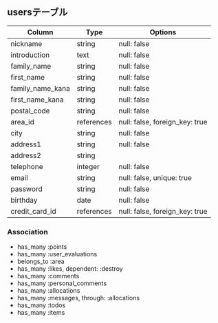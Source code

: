 ## usersテーブル

|Column|Type|Options|
|------|----|-------|
|nickname|string|null: false|
|introduction|text|null: false|
|family_name|string|null: false|
|first_name|string|null: false|
|family_name_kana|string|null: false|
|first_name_kana|string|null: false|
|postal_code|string|null: false|
|area_id|references|null: false, foreign_key: true|
|city|string|null: false|
|address1|string|null: false|
|address2|string||
|telephone|integer|null: false|
|email|string|null: false, unique: true|
|password|string|null: false|
|birthday|date|null: false|
|credit_card_id|references|null: false, foreign_key: true|

### Association
- has_many :points
- has_many :user_evaluations
- belongs_to :area
- has_many :likes, dependent: :destroy
- has_many :comments
- has_many :personal_comments
- has_many :allocations
- has_many :messages, through: :allocations
- has_many :todos
- has_many :items

